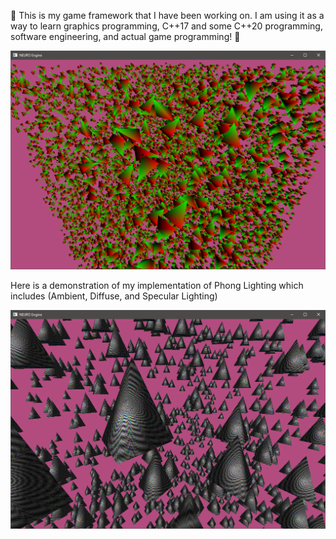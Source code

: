 :milky_way: This is my game framework that I have been working on. I am using it as a way to learn graphics programming, C++17 and some C++20 programming, software engineering, and actual game programming! :milky_way:

![Demonstration](display.PNG)

Here is a demonstration of my implementation of Phong Lighting which includes (Ambient, Diffuse, and Specular Lighting)

![Demonstration](display2.PNG)
